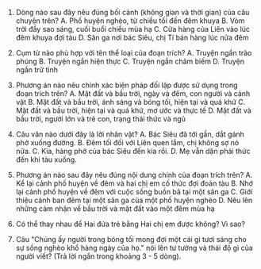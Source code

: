 1. Dòng nào sau đây nêu đúng bối cảnh (không gian và thời gian) của câu chuyện trên?
   A. Phố huyện nghèo, từ chiều tối đến đêm khuya
   B. Vòm trời đầy sao sáng, cuối buổi chiều mùa hạ
   C. Cửa hàng của Liên vào lúc đêm khuya đợi tàu
   D. Sân ga nơi bác Siêu, chị Tí bán hàng lúc nửa đêm

2. Cụm từ nào phù hợp với tên thể loại của đoạn trích?
   A. Truyện ngắn trào phúng
   B. Truyện ngắn hiện thực
   C. Truyện ngắn châm biếm
   D. Truyện ngắn trữ tình

3. Phương án nào nêu chính xác biện pháp đối lập được sử dụng trong đoạn trích trên?
   A. Mặt đất và bầu trời, ngày và đêm, con người và cảnh vật
   B. Mặt đất và bầu trời, ánh sáng và bóng tối, hiện tại và quá khứ
   C. Mặt đất và bầu trời, hiện tại và quá khứ, mơ ước và thực tế
   D. Mặt đất và bầu trời, người lớn và trẻ con, trạng thái thức và ngủ

4. Câu văn nào dưới đây là lời nhân vật?
   A. Bác Siêu đã tới gần, dắt gánh phở xuống đường.
   B. Đêm tối đối với Liên quen lắm, chị không sợ nó nữa.
   C. Kìa, hàng phở của bác Siêu đến kia rồi.
   D. Mẹ vẫn dặn phải thức đến khi tàu xuống.

5. Phương án nào sau đây nêu đúng nội dung chính của đoạn trích trên?
   A. Kể lại cảnh phố huyện về đêm và hai chị em cố thức đợi đoàn tàu
   B. Nhớ lại cảnh phố huyện về đêm với cuộc sống buồn bã tại một sân ga
   C. Giới thiệu cảnh ban đêm tại một sân ga của một phố huyện nghèo
   D. Nêu lên những cảm nhận về bầu trời và mặt đất vào một đêm mùa hạ

6. Có thể thay nhau để Hai đứa trẻ bằng Hai chị em được không? Vì sao?

7. Câu "Chúng ấy người trong bóng tối mong đợi một cái gì tươi sáng cho sự sống nghèo khổ hàng ngày của họ." nói lên tư tưởng và thái độ gì của người viết? (Trả lời ngắn trong khoảng 3 - 5 dòng).